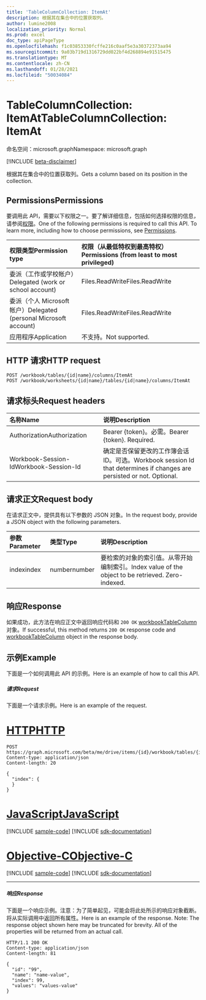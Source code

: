 ```yaml
---
title: 'TableColumnCollection: ItemAt'
description: 根据其在集合中的位置获取列。
author: lumine2008
localization_priority: Normal
ms.prod: excel
doc_type: apiPageType
ms.openlocfilehash: f1c03853330fcffe216c0aaf5e3a30372373aa94
ms.sourcegitcommit: 9a03b719d1316729dd022bf4d268894e91515475
ms.translationtype: MT
ms.contentlocale: zh-CN
ms.lasthandoff: 01/28/2021
ms.locfileid: "50034084"
---
```

# <a name="tablecolumncollection-itemat"></a><span data-ttu-id="7c28f-103">TableColumnCollection: ItemAt</span><span class="sxs-lookup"><span data-stu-id="7c28f-103">TableColumnCollection: ItemAt</span></span>

<span data-ttu-id="7c28f-104">命名空间：microsoft.graph</span><span class="sxs-lookup"><span data-stu-id="7c28f-104">Namespace: microsoft.graph</span></span>

[!INCLUDE [beta-disclaimer](../../includes/beta-disclaimer.md)]

<span data-ttu-id="7c28f-105">根据其在集合中的位置获取列。</span><span class="sxs-lookup"><span data-stu-id="7c28f-105">Gets a column based on its position in the collection.</span></span>
## <a name="permissions"></a><span data-ttu-id="7c28f-106">Permissions</span><span class="sxs-lookup"><span data-stu-id="7c28f-106">Permissions</span></span>
<span data-ttu-id="7c28f-p101">要调用此 API，需要以下权限之一。要了解详细信息，包括如何选择权限的信息，请参阅[权限](/graph/permissions-reference)。</span><span class="sxs-lookup"><span data-stu-id="7c28f-p101">One of the following permissions is required to call this API. To learn more, including how to choose permissions, see [Permissions](/graph/permissions-reference).</span></span>

|<span data-ttu-id="7c28f-109">权限类型</span><span class="sxs-lookup"><span data-stu-id="7c28f-109">Permission type</span></span>      | <span data-ttu-id="7c28f-110">权限（从最低特权到最高特权）</span><span class="sxs-lookup"><span data-stu-id="7c28f-110">Permissions (from least to most privileged)</span></span>              |
|:--------------------|:---------------------------------------------------------|
|<span data-ttu-id="7c28f-111">委派（工作或学校帐户）</span><span class="sxs-lookup"><span data-stu-id="7c28f-111">Delegated (work or school account)</span></span> | <span data-ttu-id="7c28f-112">Files.ReadWrite</span><span class="sxs-lookup"><span data-stu-id="7c28f-112">Files.ReadWrite</span></span>    |
|<span data-ttu-id="7c28f-113">委派（个人 Microsoft 帐户）</span><span class="sxs-lookup"><span data-stu-id="7c28f-113">Delegated (personal Microsoft account)</span></span> | <span data-ttu-id="7c28f-114">Files.ReadWrite</span><span class="sxs-lookup"><span data-stu-id="7c28f-114">Files.ReadWrite</span></span>    |
|<span data-ttu-id="7c28f-115">应用程序</span><span class="sxs-lookup"><span data-stu-id="7c28f-115">Application</span></span> | <span data-ttu-id="7c28f-116">不支持。</span><span class="sxs-lookup"><span data-stu-id="7c28f-116">Not supported.</span></span> |

## <a name="http-request"></a><span data-ttu-id="7c28f-117">HTTP 请求</span><span class="sxs-lookup"><span data-stu-id="7c28f-117">HTTP request</span></span>
<!-- { "blockType": "ignored" } -->
```http
POST /workbook/tables/{id|name}/columns/ItemAt
POST /workbook/worksheets/{id|name}/tables/{id|name}/columns/ItemAt

```
## <a name="request-headers"></a><span data-ttu-id="7c28f-118">请求标头</span><span class="sxs-lookup"><span data-stu-id="7c28f-118">Request headers</span></span>
| <span data-ttu-id="7c28f-119">名称</span><span class="sxs-lookup"><span data-stu-id="7c28f-119">Name</span></span>       | <span data-ttu-id="7c28f-120">说明</span><span class="sxs-lookup"><span data-stu-id="7c28f-120">Description</span></span>|
|:---------------|:----------|
| <span data-ttu-id="7c28f-121">Authorization</span><span class="sxs-lookup"><span data-stu-id="7c28f-121">Authorization</span></span>  | <span data-ttu-id="7c28f-p102">Bearer {token}。必需。</span><span class="sxs-lookup"><span data-stu-id="7c28f-p102">Bearer {token}. Required.</span></span> |
| <span data-ttu-id="7c28f-124">Workbook-Session-Id</span><span class="sxs-lookup"><span data-stu-id="7c28f-124">Workbook-Session-Id</span></span>  | <span data-ttu-id="7c28f-p103">确定是否保留更改的工作簿会话 ID。可选。</span><span class="sxs-lookup"><span data-stu-id="7c28f-p103">Workbook session Id that determines if changes are persisted or not. Optional.</span></span>|

## <a name="request-body"></a><span data-ttu-id="7c28f-127">请求正文</span><span class="sxs-lookup"><span data-stu-id="7c28f-127">Request body</span></span>
<span data-ttu-id="7c28f-128">在请求正文中，提供具有以下参数的 JSON 对象。</span><span class="sxs-lookup"><span data-stu-id="7c28f-128">In the request body, provide a JSON object with the following parameters.</span></span>

| <span data-ttu-id="7c28f-129">参数</span><span class="sxs-lookup"><span data-stu-id="7c28f-129">Parameter</span></span>    | <span data-ttu-id="7c28f-130">类型</span><span class="sxs-lookup"><span data-stu-id="7c28f-130">Type</span></span>   |<span data-ttu-id="7c28f-131">说明</span><span class="sxs-lookup"><span data-stu-id="7c28f-131">Description</span></span>|
|:---------------|:--------|:----------|
|<span data-ttu-id="7c28f-132">index</span><span class="sxs-lookup"><span data-stu-id="7c28f-132">index</span></span>|<span data-ttu-id="7c28f-133">number</span><span class="sxs-lookup"><span data-stu-id="7c28f-133">number</span></span>|<span data-ttu-id="7c28f-p104">要检索的对象的索引值。从零开始编制索引。</span><span class="sxs-lookup"><span data-stu-id="7c28f-p104">Index value of the object to be retrieved. Zero-indexed.</span></span>|

## <a name="response"></a><span data-ttu-id="7c28f-136">响应</span><span class="sxs-lookup"><span data-stu-id="7c28f-136">Response</span></span>

<span data-ttu-id="7c28f-137">如果成功，此方法在响应正文中返回响应代码和 `200 OK` [workbookTableColumn](../resources/workbooktablecolumn.md) 对象。</span><span class="sxs-lookup"><span data-stu-id="7c28f-137">If successful, this method returns `200 OK` response code and [workbookTableColumn](../resources/workbooktablecolumn.md) object in the response body.</span></span>

## <a name="example"></a><span data-ttu-id="7c28f-138">示例</span><span class="sxs-lookup"><span data-stu-id="7c28f-138">Example</span></span>
<span data-ttu-id="7c28f-139">下面是一个如何调用此 API 的示例。</span><span class="sxs-lookup"><span data-stu-id="7c28f-139">Here is an example of how to call this API.</span></span>
##### <a name="request"></a><span data-ttu-id="7c28f-140">请求</span><span class="sxs-lookup"><span data-stu-id="7c28f-140">Request</span></span>
<span data-ttu-id="7c28f-141">下面是一个请求示例。</span><span class="sxs-lookup"><span data-stu-id="7c28f-141">Here is an example of the request.</span></span>

# <a name="http"></a>[<span data-ttu-id="7c28f-142">HTTP</span><span class="sxs-lookup"><span data-stu-id="7c28f-142">HTTP</span></span>](#tab/http)
<!-- {
  "blockType": "request",
  "name": "tablecolumncollection_itemat"
}-->
```http
POST https://graph.microsoft.com/beta/me/drive/items/{id}/workbook/tables/{id|name}/columns/ItemAt
Content-type: application/json
Content-length: 20

{
  "index": {
  }
}
```
# <a name="javascript"></a>[<span data-ttu-id="7c28f-143">JavaScript</span><span class="sxs-lookup"><span data-stu-id="7c28f-143">JavaScript</span></span>](#tab/javascript)
[!INCLUDE [sample-code](../includes/snippets/javascript/tablecolumncollection-itemat-javascript-snippets.md)]
[!INCLUDE [sdk-documentation](../includes/snippets/snippets-sdk-documentation-link.md)]

# <a name="objective-c"></a>[<span data-ttu-id="7c28f-144">Objective-C</span><span class="sxs-lookup"><span data-stu-id="7c28f-144">Objective-C</span></span>](#tab/objc)
[!INCLUDE [sample-code](../includes/snippets/objc/tablecolumncollection-itemat-objc-snippets.md)]
[!INCLUDE [sdk-documentation](../includes/snippets/snippets-sdk-documentation-link.md)]

---


##### <a name="response"></a><span data-ttu-id="7c28f-145">响应</span><span class="sxs-lookup"><span data-stu-id="7c28f-145">Response</span></span>
<span data-ttu-id="7c28f-p105">下面是一个响应示例。注意：为了简单起见，可能会将此处所示的响应对象截断。将从实际调用中返回所有属性。</span><span class="sxs-lookup"><span data-stu-id="7c28f-p105">Here is an example of the response. Note: The response object shown here may be truncated for brevity. All of the properties will be returned from an actual call.</span></span>
<!-- {
  "blockType": "response",
  "truncated": true,
  "@odata.type": "microsoft.graph.workbookTableColumn"
} -->
```http
HTTP/1.1 200 OK
Content-type: application/json
Content-length: 81

{
  "id": "99",
  "name": "name-value",
  "index": 99,
  "values": "values-value"
}
```

<!-- uuid: 8fcb5dbc-d5aa-4681-8e31-b001d5168d79
2015-10-25 14:57:30 UTC -->
<!--
{
  "type": "#page.annotation",
  "description": "TableColumnCollection: ItemAt",
  "keywords": "",
  "section": "documentation",
  "tocPath": "",
  "suppressions": [
  ]
}
-->


